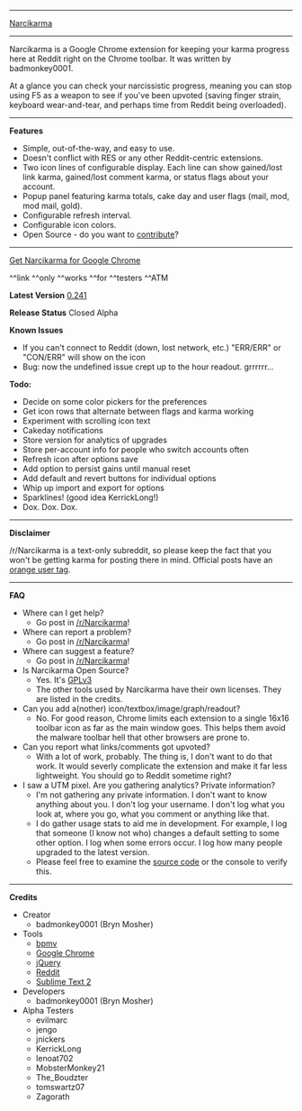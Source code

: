 *****

[Narcikarma](http://i.imgur.com/UBVs4.png#nkma "Click for screenshot...")

*****

Narcikarma is a Google Chrome extension for keeping your karma progress here at Reddit right on the Chrome toolbar. It was written by badmonkey0001.

At a glance you can check your narcissistic progress, meaning you can stop using F5 as a weapon to see if you've been upvoted (saving finger strain, keyboard wear-and-tear, and perhaps time from Reddit being overloaded).

*****

**Features**

* Simple, out-of-the-way, and easy to use.
* Doesn't conflict with RES or any other Reddit-centric extensions.
* Two icon lines of configurable display. Each line can show gained/lost link karma, gained/lost comment karma, or status flags about your account.
* Popup panel featuring karma totals, cake day and user flags (mail, mod, mod mail, gold).
* Configurable refresh interval.
* Configurable icon colors.
* Open Source - do you want to [contribute](https://github.com/BrynM/Narcikarma)?

*****

[Get Narcikarma for Google Chrome](https://chrome.google.com/webstore/detail/narcikarma/mogaeafejjipmngijfhdjkmjomgdicdg)

^^link ^^only ^^works ^^for ^^testers ^^ATM

**Latest Version** [0.241](http://www.reddit.com/r/Narcikarma/comments/11tqcs/v024_up_for_testing/)

**Release Status** Closed Alpha

**Known Issues**

* If you can't connect to Reddit (down, lost network, etc.) "ERR/ERR" or "CON/ERR" will show on the icon
* Bug: now the undefined issue crept up to the hour readout. grrrrrr...

**Todo:**

* Decide on some color pickers for the preferences
* Get icon rows that alternate between flags and karma working
* Experiment with scrolling icon text
* Cakeday notifications
* Store version for analytics of upgrades
* Store per-account info for people who switch accounts often
* Refresh icon after options save
* Add option to persist gains until manual reset
* Add default and revert buttons for individual options
* Whip up import and export for options
* Sparklines! (good idea KerrickLong!) 
* Dox. Dox. Dox.

*****

**Disclaimer**

/r/Narcikarma is a text-only subreddit, so please keep the fact that you won't be getting karma for posting there in mind. Official posts have an [orange user tag](http://www.reddit.com/r/Narcikarma/#nkOfficialPosts).

*****

**FAQ**

* Where can I get help?
    * Go post in [/r/Narcikarma](http://www.reddit.com/r/Narcikarma)!
* Where can report a problem?
    * Go post in [/r/Narcikarma](http://www.reddit.com/r/Narcikarma)!
* Where can suggest a feature?
    * Go post in [/r/Narcikarma](http://www.reddit.com/r/Narcikarma)!
* Is Narcikarma Open Source?
    * Yes. It's [GPLv3](https://github.com/BrynM/Narcikarma/blob/master/gplv3.txt)
    * The other tools used by Narcikarma have their own licenses. They are listed in the credits.
* Can you add a(nother) icon/textbox/image/graph/readout?
    * No. For good reason, Chrome limits each extension to a single 16x16 toolbar icon as far as the main window goes. This helps them avoid the malware toolbar hell that other browsers are prone to.
* Can you report what links/comments got upvoted?
    * With a lot of work, probably. The thing is, I don't want to do that work. It would severly complicate the extension and make it far less lightweight. You should go to Reddit sometime right?
* I saw a UTM pixel. Are you gathering analytics? Private information?
    * I'm not gathering any private information. I don't want to know anything about you. I don't log your username. I don't log what you look at, where you go, what you comment or anything like that.
    * I do gather usage stats to aid me in development. For example, I log that someone (I know not who) changes a default setting to some other option. I log when some errors occur. I log how many people upgraded to the latest version.
    * Please feel free to examine the [source code](https://github.com/BrynM/Narcikarma "The actual source code on Github...") or the console to verify this.

*****

**Credits**

* Creator
    * badmonkey0001 (Bryn Mosher)
* Tools
    * [bpmv](https://github.com/BrynM/bpmv)
    * [Google Chrome](http://www.google.com/chrome)
    * [jQuery](http://jquery.com)
    * [Reddit](http://www.reddit.com/)
    * [Sublime Text 2](http://www.sublimetext.com/2)
* Developers
    * badmonkey0001 (Bryn Mosher)
* Alpha Testers
    * evilmarc
    * jengo
    * jnickers
    * KerrickLong
    * lenoat702
    * MobsterMonkey21
    * The_Boudzter
    * tomswartz07
    * Zagorath

